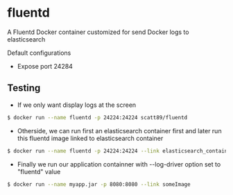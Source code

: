 # fluentd
A Fluentd Docker container customized for send Docker logs to elasticsearch

Default configurations 
* Expose port 24284

## Testing

* If we only want display logs at the screen
```sh
$ docker run --name fluentd -p 24224:24224 scatt89/fluentd
```

* Otherside, we can run first an elasticsearch container first and later run this fluentd image linked to elasticsearch container

```sh
$ docker run --name fluentd -p 24224:24224 --link elasticsearch_container scatt89/fluentd
```

* Finally we run our application containner with --log-driver option set to "fluentd" value

```sh
$ docker run --name myapp.jar -p 8080:8080 --link someImage
```